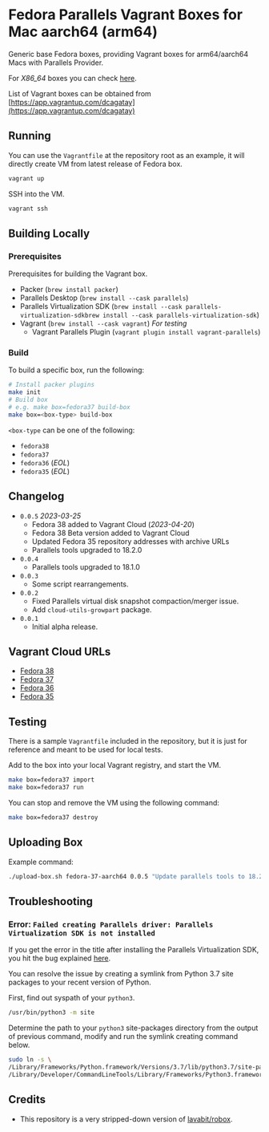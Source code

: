 
# Fedora Parallels Vagrant Boxes for Mac aarch64 (arm64)

Generic base Fedora boxes, providing Vagrant boxes for arm64/aarch64 Macs with Parallels Provider.

For *X86_64* boxes you can check [here](https://app.vagrantup.com/generic).

List of Vagrant boxes can be obtained from [https://app.vagrantup.com/dcagatay](https://app.vagrantup.com/dcagatay)

## Running

You can use the `Vagrantfile` at the repository root as an example, it will directly create VM from latest release of Fedora box.

```sh
vagrant up
```

SSH into the VM.

```sh
vagrant ssh
```

## Building Locally

### Prerequisites

Prerequisites for building the Vagrant box.

- Packer (`brew install packer`)
- Parallels Desktop (`brew install --cask parallels`)
- Parallels Virtualization SDK (`brew install --cask parallels-virtualization-sdkbrew install --cask parallels-virtualization-sdk`)
- Vagrant (`brew install --cask vagrant`) *For testing*
  - Vagrant Parallels Plugin (`vagrant plugin install vagrant-parallels`)

### Build

To build a specific box, run the following:

```sh
# Install packer plugins
make init
# Build box
# e.g. make box=fedora37 build-box
make box=<box-type> build-box
```

`<box-type` can be one of the following:

- `fedora38`
- `fedora37`
- `fedora36` (*EOL*)
- `fedora35` (*EOL*)

## Changelog

- `0.0.5` *2023-03-25*
  - Fedora 38 added to Vagrant Cloud (*2023-04-20*)
  - Fedora 38 Beta version added to Vagrant Cloud
  - Updated Fedora 35 repository addresses with archive URLs
  - Parallels tools upgraded to 18.2.0
- `0.0.4`
  - Parallels tools upgraded to 18.1.0
- `0.0.3`
  - Some script rearrangements.
- `0.0.2`
  - Fixed Parallels virtual disk snapshot compaction/merger issue.
  - Add `cloud-utils-growpart` package.
- `0.0.1`
  - Initial alpha release.

## Vagrant Cloud URLs

- [Fedora 38](https://app.vagrantup.com/dcagatay/boxes/fedora-38-aarch64)
- [Fedora 37](https://app.vagrantup.com/dcagatay/boxes/fedora-37-aarch64)
- [Fedora 36](https://app.vagrantup.com/dcagatay/boxes/fedora-36-aarch64)
- [Fedora 35](https://app.vagrantup.com/dcagatay/boxes/fedora-35-aarch64)

## Testing

There is a sample `Vagrantfile` included in the repository, but it is just for reference and meant to be used for local tests.

Add to the box into your local Vagrant registry, and start the VM.

```sh
make box=fedora37 import
make box=fedora37 run
```

You can stop and remove the VM using the following command:

```sh
make box=fedora37 destroy
```

## Uploading Box

Example command:

```sh
./upload-box.sh fedora-37-aarch64 0.0.5 "Update parallels tools to 18.2.0" ./output/generic-fedora37-aarch64-parallels-0.0.5.box
```

## Troubleshooting

### Error: `Failed creating Parallels driver: Parallels Virtualization SDK is not installed`

If you get the error in the title after installing the Parallels Virtualization SDK, you hit the bug explained [here](https://github.com/hashicorp/packer-plugin-parallels/issues/36).

You can resolve the issue by creating a symlink from Python 3.7 site packages to your recent version of Python.

First, find out syspath of your `python3`.

```sh
/usr/bin/python3 -m site
```

Determine the path to your `python3` site-packages directory from the output of previous command, modify and run the symlink creating command below.

```sh
sudo ln -s \
/Library/Frameworks/Python.framework/Versions/3.7/lib/python3.7/site-packages/prlsdkapi.pth \
/Library/Developer/CommandLineTools/Library/Frameworks/Python3.framework/Versions/3.9/lib/python3.9/site-packages/prlsdkapi.pth
```

## Credits

- This repository is a very stripped-down version of [lavabit/robox](https://github.com/lavabit/robox).
